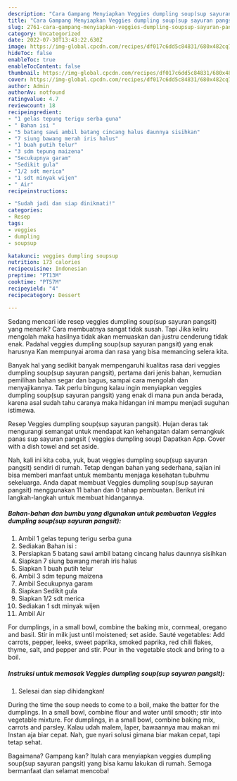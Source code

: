 ```yaml
---
description: "Cara Gampang Menyiapkan Veggies dumpling soup(sup sayuran pangsit)Menu Sahur"
title: "Cara Gampang Menyiapkan Veggies dumpling soup(sup sayuran pangsit)Menu Sahur"
slug: 2761-cara-gampang-menyiapkan-veggies-dumpling-soupsup-sayuran-pangsitmenu-sahur
category: Uncategorized
date: 2022-07-30T13:43:22.630Z
image: https://img-global.cpcdn.com/recipes/df017c6dd5c84831/680x482cq70/veggies-dumpling-soupsup-sayuran-pangsit-foto-resep-utama.jpg
hideToc: false
enableToc: true
enableTocContent: false
thumbnail: https://img-global.cpcdn.com/recipes/df017c6dd5c84831/680x482cq70/veggies-dumpling-soupsup-sayuran-pangsit-foto-resep-utama.jpg
cover: https://img-global.cpcdn.com/recipes/df017c6dd5c84831/680x482cq70/veggies-dumpling-soupsup-sayuran-pangsit-foto-resep-utama.jpg
author: Admin
authorAv: notfound
ratingvalue: 4.7
reviewcount: 18
recipeingredient:
- "1 gelas tepung terigu serba guna"
- " Bahan isi "
- "5 batang sawi ambil batang cincang halus daunnya sisihkan"
- "7 siung bawang merah iris halus"
- "1 buah putih telur"
- "3 sdm tepung maizena"
- "Secukupnya garam"
- "Sedikit gula"
- "1/2 sdt merica"
- "1 sdt minyak wijen"
- " Air"
recipeinstructions:

- "Sudah jadi dan siap dinikmati!"
categories:
- Resep
tags:
- veggies
- dumpling
- soupsup

katakunci: veggies dumpling soupsup 
nutrition: 173 calories
recipecuisine: Indonesian
preptime: "PT13M"
cooktime: "PT57M"
recipeyield: "4"
recipecategory: Dessert

---
```



Sedang mencari ide resep veggies dumpling soup(sup sayuran pangsit) yang menarik? Cara membuatnya sangat tidak susah. Tapi Jika keliru mengolah maka hasilnya tidak akan memuaskan dan justru cenderung tidak enak. Padahal veggies dumpling soup(sup sayuran pangsit) yang enak harusnya Kan mempunyai aroma dan rasa yang bisa memancing selera kita.


Banyak hal yang sedikit banyak mempengaruhi kualitas rasa dari veggies dumpling soup(sup sayuran pangsit), pertama dari jenis bahan, kemudian pemilihan bahan segar dan bagus, sampai cara mengolah dan menyajikannya. Tak perlu bingung kalau ingin menyiapkan veggies dumpling soup(sup sayuran pangsit) yang enak di mana pun anda berada, karena asal sudah tahu caranya maka hidangan ini mampu menjadi suguhan istimewa.

Resep Veggies dumpling soup(sup sayuran pangsit). Hujan deras tak mengurangi semangat untuk mendapat kan kehangatan dalam semangkuk panas sup sayuran pangsit ( veggies dumpling soup) Dapatkan App. Cover with a dish towel and set aside.


Nah, kali ini kita coba, yuk, buat veggies dumpling soup(sup sayuran pangsit) sendiri di rumah. Tetap dengan bahan yang sederhana, sajian ini bisa memberi manfaat untuk membantu menjaga kesehatan tubuhmu sekeluarga. Anda dapat membuat Veggies dumpling soup(sup sayuran pangsit) menggunakan 11 bahan dan 0 tahap pembuatan. Berikut ini langkah-langkah untuk membuat hidangannya.

<!--inarticleads1-->

##### Bahan-bahan dan bumbu yang digunakan untuk pembuatan Veggies dumpling soup(sup sayuran pangsit):

1. Ambil 1 gelas tepung terigu serba guna
1. Sediakan  Bahan isi :
1. Persiapkan 5 batang sawi ambil batang cincang halus daunnya sisihkan
1. Siapkan 7 siung bawang merah iris halus
1. Siapkan 1 buah putih telur
1. Ambil 3 sdm tepung maizena
1. Ambil Secukupnya garam
1. Siapkan Sedikit gula
1. Siapkan 1/2 sdt merica
1. Sediakan 1 sdt minyak wijen
1. Ambil  Air


For dumplings, in a small bowl, combine the baking mix, cornmeal, oregano and basil. Stir in milk just until moistened; set aside. Sauté vegetables: Add carrots, pepper, leeks, sweet paprika, smoked paprika, red chili flakes, thyme, salt, and pepper and stir. Pour in the vegetable stock and bring to a boil. 

<!--inarticleads2-->

##### Instruksi untuk memasak Veggies dumpling soup(sup sayuran pangsit):


1. Selesai dan siap dihidangkan!

During the time the soup needs to come to a boil, make the batter for the dumplings. In a small bowl, combine flour and water until smooth; stir into vegetable mixture. For dumplings, in a small bowl, combine baking mix, carrots and parsley. Kalau udah malem, laper, bawaannya mau makan mi Instan aja biar cepat. Nah, gue nyari solusi gimana biar makan cepat, tapi tetap sehat. 

Bagaimana? Gampang kan? Itulah cara menyiapkan veggies dumpling soup(sup sayuran pangsit) yang bisa kamu lakukan di rumah. Semoga bermanfaat dan selamat mencoba!
